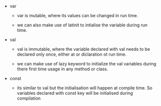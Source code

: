 - var 
	- var is mutable, where its values can be changed in run time.

	- we can also make use of latinit to intialise the variable during run time.

- val 
	- val is immutable, where the variable declared with val needs to be declared only once, either at or diclaration ot run time.
	
	- we can make use of lazy keyword to initialize the val variables during there first time usage in any method or class. 

- const
	- its similar to val but the initialisation will happen at compile time. So variables declared with const key will be initialised during compilation